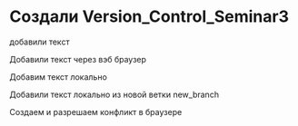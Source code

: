 ﻿# Создали Version_Control_Seminar3


добавили текст

Добавили текст через вэб браузер

Добавим текст локально

Добавили текст локально из новой ветки new_branch

Создаем и разрешаем конфликт в браузере

